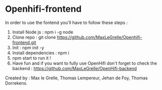 # Openhifi-frontend

In order to use the fontend you'll have to follow these steps :
  1) Install Node js : npm i -g node
  2) Clone repo : git clone https://github.com/MaxLeGrelle/Openhifi-frontend.git
  3) Init : npm init -y
  4) Install dependencies : npm i
  5) npm start to run it !
  6) Have fun and if you want to fully use OpenHifi don't forget to check the backend : https://github.com/MaxLeGrelle/OpenHifi-backend
  
Created by : Max le Grelle, Thomas Lempereur, Jehan de Foy, Thomas Dorrekens.
